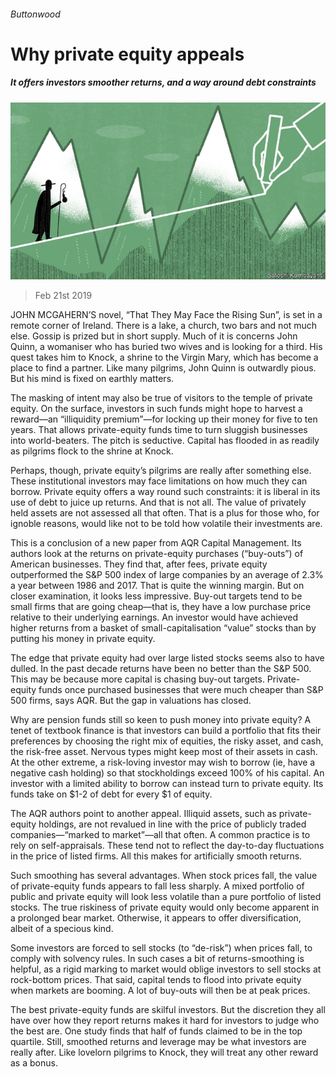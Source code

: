 ###### Buttonwood

# Why private equity appeals 

##### It offers investors smoother returns, and a way around debt constraints 

![image](images/20190223_FND001_0.jpg) 

> Feb 21st 2019 

JOHN MCGAHERN’S novel, “That They May Face the Rising Sun”, is set in a remote corner of Ireland. There is a lake, a church, two bars and not much else. Gossip is prized but in short supply. Much of it is concerns John Quinn, a womaniser who has buried two wives and is looking for a third. His quest takes him to Knock, a shrine to the Virgin Mary, which has become a place to find a partner. Like many pilgrims, John Quinn is outwardly pious. But his mind is fixed on earthly matters. 

The masking of intent may also be true of visitors to the temple of private equity. On the surface, investors in such funds might hope to harvest a reward—an “illiquidity premium”—for locking up their money for five to ten years. That allows private-equity funds time to turn sluggish businesses into world-beaters. The pitch is seductive. Capital has flooded in as readily as pilgrims flock to the shrine at Knock. 

Perhaps, though, private equity’s pilgrims are really after something else. These institutional investors may face limitations on how much they can borrow. Private equity offers a way round such constraints: it is liberal in its use of debt to juice up returns. And that is not all. The value of privately held assets are not assessed all that often. That is a plus for those who, for ignoble reasons, would like not to be told how volatile their investments are. 

This is a conclusion of a new paper from AQR Capital Management. Its authors look at the returns on private-equity purchases (“buy-outs”) of American businesses. They find that, after fees, private equity outperformed the S&P 500 index of large companies by an average of 2.3% a year between 1986 and 2017. That is quite the winning margin. But on closer examination, it looks less impressive. Buy-out targets tend to be small firms that are going cheap—that is, they have a low purchase price relative to their underlying earnings. An investor would have achieved higher returns from a basket of small-capitalisation “value” stocks than by putting his money in private equity. 

The edge that private equity had over large listed stocks seems also to have dulled. In the past decade returns have been no better than the S&P 500. This may be because more capital is chasing buy-out targets. Private-equity funds once purchased businesses that were much cheaper than S&P 500 firms, says AQR. But the gap in valuations has closed. 

Why are pension funds still so keen to push money into private equity? A tenet of textbook finance is that investors can build a portfolio that fits their preferences by choosing the right mix of equities, the risky asset, and cash, the risk-free asset. Nervous types might keep most of their assets in cash. At the other extreme, a risk-loving investor may wish to borrow (ie, have a negative cash holding) so that stockholdings exceed 100% of his capital. An investor with a limited ability to borrow can instead turn to private equity. Its funds take on $1-2 of debt for every $1 of equity. 

The AQR authors point to another appeal. Illiquid assets, such as private-equity holdings, are not revalued in line with the price of publicly traded companies—“marked to market”—all that often. A common practice is to rely on self-appraisals. These tend not to reflect the day-to-day fluctuations in the price of listed firms. All this makes for artificially smooth returns. 

Such smoothing has several advantages. When stock prices fall, the value of private-equity funds appears to fall less sharply. A mixed portfolio of public and private equity will look less volatile than a pure portfolio of listed stocks. The true riskiness of private equity would only become apparent in a prolonged bear market. Otherwise, it appears to offer diversification, albeit of a specious kind. 

Some investors are forced to sell stocks (to “de-risk”) when prices fall, to comply with solvency rules. In such cases a bit of returns-smoothing is helpful, as a rigid marking to market would oblige investors to sell stocks at rock-bottom prices. That said, capital tends to flood into private equity when markets are booming. A lot of buy-outs will then be at peak prices. 

The best private-equity funds are skilful investors. But the discretion they all have over how they report returns makes it hard for investors to judge who the best are. One study finds that half of funds claimed to be in the top quartile. Still, smoothed returns and leverage may be what investors are really after. Like lovelorn pilgrims to Knock, they will treat any other reward as a bonus. 

